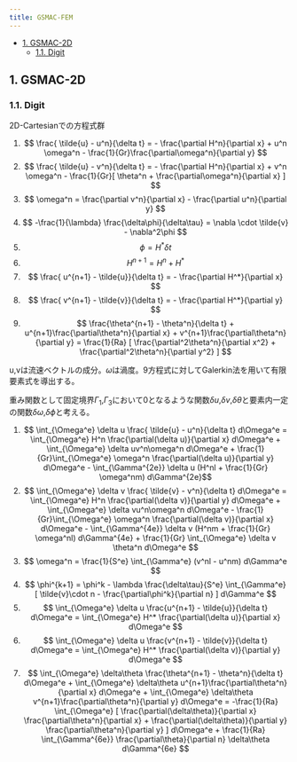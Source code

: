 ```yaml
---
title: GSMAC-FEM
---
```


- [1. GSMAC-2D](#1-gsmac-2d)
  - [1.1. Digit](#11-digit)

## 1. GSMAC-2D

### 1.1. Digit

2D-Cartesianでの方程式群

1. $$ \frac{ \tilde{u} - u^n}{\delta t} = - \frac{\partial H^n}{\partial x}  + u^n \omega^n - \frac{1}{Gr}\frac{\partial\omega^n}{\partial y} $$
2. $$ \frac{ \tilde{u} - v^n}{\delta t} = - \frac{\partial H^n}{\partial x}  + v^n \omega^n - \frac{1}{Gr}[ \theta^n + \frac{\partial\omega^n}{\partial x} ] $$
3. $$ \omega^n = \frac{\partial v^n}{\partial x} - \frac{\partial u^n}{\partial y} $$
4. $$ -\frac{1}{\lambda} \frac{\delta\phi}{\delta\tau} = \nabla \cdot \tilde{v} - \nabla^2\phi $$
5. $$ \phi = H^*\delta t $$
6. $$ H^{n+1} = H^n + H^* $$
7. $$ \frac{ u^{n+1} - \tilde{u}}{\delta t} = - \frac{\partial H^*}{\partial x} $$
8. $$ \frac{ v^{n+1} - \tilde{v}}{\delta t} = - \frac{\partial H^*}{\partial y} $$
9. $$ \frac{\theta^{n+1} - \theta^n}{\delta t} + u^{n+1}\frac{\partial\theta^n}{\partial x} + v^{n+1}\frac{\partial\theta^n}{\partial y} = \frac{1}{Ra} [ \frac{\partial^2\theta^n}{\partial x^2} + \frac{\partial^2\theta^n}{\partial y^2} ] $$

u,vは流速ベクトルの成分。$\omega$は渦度。9方程式に対してGalerkin法を用いて有限要素式を導出する。

重み関数として固定境界$\Gamma_1$,$\Gamma_3$において0となるような関数$\delta u$,$\delta v$,$\delta\theta$と要素内一定の関数$\delta\omega$,$\delta\phi$と考える。

1. $$ \int_{\Omega^e} \delta u \frac{ \tilde{u} - u^n}{\delta t} d\Omega^e = \int_{\Omega^e} H^n \frac{\partial(\delta u)}{\partial x} d\Omega^e + \int_{\Omega^e} \delta uv^n\omega^n d\Omega^e + \frac{1}{Gr}\int_{\Omega^e} \omega^n \frac{\partial(\delta u)}{\partial y} d\Omega^e - \int_{\Gamma^{2e}} \delta u (H^nl + \frac{1}{Gr} \omega^nm) d\Gamma^{2e}$$
2. $$ \int_{\Omega^e} \delta v \frac{ \tilde{v} - v^n}{\delta t} d\Omega^e = \int_{\Omega^e} H^n \frac{\partial(\delta v)}{\partial y} d\Omega^e + \int_{\Omega^e} \delta vu^n\omega^n d\Omega^e - \frac{1}{Gr}\int_{\Omega^e} \omega^n \frac{\partial(\delta v)}{\partial x} d\Omega^e - \int_{\Gamma^{4e}} \delta v (H^nm + \frac{1}{Gr} \omega^nl) d\Gamma^{4e} + \frac{1}{Gr} \int_{\Omega^e} \delta v \theta^n d\Omega^e $$
3. $$ \omega^n = \frac{1}{S^e} \int_{\Gamma^e} (v^nl - u^nm) d\Gamma^e $$
4. $$ \phi^{k+1} = \phi^k - \lambda \frac{\delta\tau}{S^e} \int_{\Gamma^e} [ \tilde{v}\cdot n - \frac{\partial\phi^k}{\partial n} ] d\Gamma^e $$
5. $$ \int_{\Omega^e} \delta u \frac{u^{n+1} - \tilde{u}}{\delta t} d\Omega^e = \int_{\Omega^e} H^* \frac{\partial(\delta u)}{\partial x} d\Omega^e $$
6. $$ \int_{\Omega^e} \delta u \frac{v^{n+1} - \tilde{v}}{\delta t} d\Omega^e = \int_{\Omega^e} H^* \frac{\partial(\delta v)}{\partial y} d\Omega^e $$
7. $$ \int_{\Omega^e} \delta\theta \frac{\theta^{n+1} - \theta^n}{\delta t} d\Omega^e + \int_{\Omega^e} \delta\theta u^{n+1}\frac{\partial\theta^n}{\partial x} d\Omega^e + \int_{\Omega^e} \delta\theta v^{n+1}\frac{\partial\theta^n}{\partial y} d\Omega^e = -\frac{1}{Ra} \int_{\Omega^e} [ \frac{\partial(\delta\theta)}{\partial x} \frac{\partial\theta^n}{\partial x} + \frac{\partial(\delta\theta)}{\partial y} \frac{\partial\theta^n}{\partial y} ] d\Omega^e + \frac{1}{Ra} \int_{\Gamma^{6e}} \frac{\partial\theta}{\partial n} \delta\theta d\Gamma^{6e} $$
